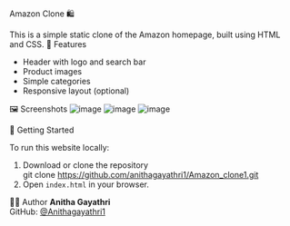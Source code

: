  Amazon Clone 🛍️
 
 This is a simple static clone of the Amazon homepage, built using HTML and CSS.
📁 Features
- Header with logo and search bar
- Product images
- Simple categories
- Responsive layout (optional)
  
🖼️ Screenshots
![image](https://github.com/user-attachments/assets/41e727f1-ad65-4988-89db-7dbc54e9b658)
![image](https://github.com/user-attachments/assets/50c2a193-881d-43aa-9057-ce9257d44371)
![image](https://github.com/user-attachments/assets/b0e60069-28d4-4b20-9efb-4fc620c255b9)

🚀 Getting Started

To run this website locally:
1. Download or clone the repository  
git clone https://github.com/anithagayathri1/Amazon_clone1.git
2. Open `index.html` in your browser.

👩‍💻 Author
**Anitha Gayathri**  
GitHub: [@Anithagayathri1](https://github.com/Anithagayathri1)
